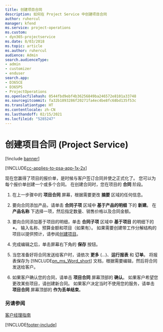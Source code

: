 ```yaml
---
title: 创建项目合同
description: 如何在 Project Service 中创建项目合同
author: ruhercul
manager: kfend
ms.service: project-operations
ms.custom:
- dyn365-projectservice
ms.date: 8/03/2018
ms.topic: article
ms.author: ruhercul
audience: Admin
search.audienceType:
- admin
- customizer
- enduser
search.app:
- D365CE
- D365PS
- ProjectOperations
ms.openlocfilehash: 0544fbd9ebf4b36256849ba246572e8101a33748
ms.sourcegitcommit: fa32b1893286f20271fa4ec4be8fc68bd135f53c
ms.translationtype: HT
ms.contentlocale: zh-CN
ms.lasthandoff: 02/15/2021
ms.locfileid: "5285247"
---
```

# <a name="create-a-project-contract-project-service"></a>创建项目合同 (Project Service)

[!include [banner](../includes/psa-now-project-operations.md)]

[!INCLUDE[cc-applies-to-psa-app-1x-2x](../includes/cc-applies-to-psa-app-1x-2x.md)]

现在您赢得了项目的报价单，是时候与客户签订合同并使之正式化了。 您可以为每个报价单创建一个或多个合同。 在创建合同时，您在项目的 **合同** 阶段。  
  
1. 在上一步骤中的 **项目合同** 屏幕，根据需要更改 **摘要** 区域的任何信息。  
  
2. 要向合同添加产品，请单击 **合同子项** 区域中 **基于产品的明细** 下的 **新建**。 在 **产品名称** 下选择一项，然后指定数量、销售价格以及合同金额。  
  
3. 要向合同添加基于项目的明细，单击 **合同子项** 区域中 **基于项目** 的明细下的 **+**。 输入名称、预算金额和项目（如果有）。 如果需要创建带工作分解结构的项目以提供预计，请参阅[创建项目](../psa/create-project.md)。  
  
4. 完成编辑之后，单击屏幕右下角的 **保存** 按钮。  
  
5. 当您准备好将合同发送给客户时，请依次 **更多** (…)、**运行报表** 和 **订单**。 将报表保存为 [!INCLUDE[pn_ms_Word_short](../includes/pn-ms-word-short.md)] 文档，根据需要编辑，然后将合同发送给客户。  
  
6. 如果客户确认您的合同，请单击 **项目合同** 屏幕顶部的 **确认**。 如果客户希望您更改某些项目，请创建新合同。 如果客户决定当时不使用您的服务，请单击 **项目合同** 屏幕顶部的 **作为丢单结束**。  
  
### <a name="see-also"></a>另请参阅  
 [客户经理指南](../psa/account-manager-guide.md)


[!INCLUDE[footer-include](../includes/footer-banner.md)]
